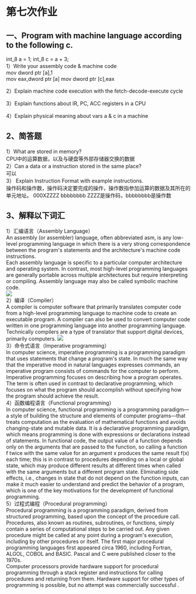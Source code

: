 # 第七次作业
## 一、Program with machine language according to the following c.
int_8 a = 1;
int_8 c = a + 3;  
1）Write your assembly code & machine code      
mov  dword  ptr [a],1  
mov eax,dword ptr [a]
mov dword ptr [c],eax

2）Explain machine code execution with the  fetch-decode-execute cycle   

3）Explain functions about  IR, PC, ACC registers in a CPU        

4）Explain physical meaning about vars a & c in a machine       

## 2、简答题
1）What are stored in memory?     
CPU中的运算数据，以及与硬盘等外部存储器交换的数据     
2）Can a data or a instruction stored in the same place?      
可以         
3） Explain Instruction Format with example instructions.   
操作码和操作数，操作码决定要完成的操作，操作数指参加运算的数据及其所在的单元地址。
000XZZZZ  bbbbbbbb 
ZZZZ是操作码，bbbbbbbb是操作数


## 3、解释以下词汇
1）汇编语言（Assembly Language）     
An assembly (or assembler) language, often abbreviated asm, is any low-level programming language in which there is a very strong correspondence between the program's statements and the architecture's machine code instructions.      
Each assembly language is specific to a particular computer architecture and operating system. In contrast, most high-level programming languages are generally portable across multiple architectures but require interpreting or compiling. Assembly language may also be called symbolic machine code.  
![](https://upload.wikimedia.org/wikipedia/commons/f/f3/Motorola_6800_Assembly_Language.png)   
2）编译（Compiler）  
A compiler is computer software that primarily translates computer code from a high-level programming language to machine code to create an executable program. A compiler can also be used to convert computer code written in one programming language into another programming language. Technically compilers are a type of translator that support digital devices, primarily computers. 
![](https://upload.wikimedia.org/wikipedia/commons/6/6b/Compiler.svg)        
3）命令式语言（Imperative programming）    
In computer science, imperative programming is a programming paradigm that uses statements that change a program's state. In much the same way that the imperative mood in natural languages expresses commands, an imperative program consists of commands for the computer to perform. Imperative programming focuses on describing how a program operates.          
The term is often used in contrast to declarative programming, which focuses on what the program should accomplish without specifying how the program should achieve the result.          
4）函数编程语言（Functional programming）    
In computer science, functional programming is a programming paradigm—a style of building the structure and elements of computer programs—that treats computation as the evaluation of mathematical functions and avoids changing-state and mutable data. It is a declarative programming paradigm, which means programming is done with expressions or declarations instead of statements. In functional code, the output value of a function depends only on the arguments that are passed to the function, so calling a function f twice with the same value for an argument x produces the same result f(x) each time; this is in contrast to procedures depending on a local or global state, which may produce different results at different times when called with the same arguments but a different program state. Eliminating side effects, i.e., changes in state that do not depend on the function inputs, can make it much easier to understand and predict the behavior of a program, which is one of the key motivations for the development of functional programming.       
5）过程式编程（Procedural programming）     
Procedural programming is a programming paradigm, derived from structured programming, based upon the concept of the procedure call. Procedures, also known as routines, subroutines, or functions, simply contain a series of computational steps to be carried out. Any given procedure might be called at any point during a program's execution, including by other procedures or itself. The first major procedural programming languages first appeared circa 1960, including Fortran, ALGOL, COBOL and BASIC. Pascal and C were published closer to the 1970s.        
Computer processors provide hardware support for procedural programming through a stack register and instructions for calling procedures and returning from them. Hardware support for other types of programming is possible, but no attempt was commercially successful . 